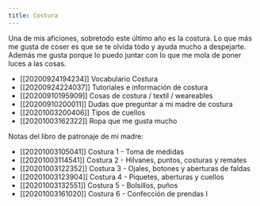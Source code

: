 ```yaml
---
title: Costura
---
```


Una de mis aficiones, sobretodo este último año es la costura. Lo que más me gusta de coser es que se te olvida todo y ayuda mucho a despejarte. Además me gusta porque lo puedo juntar con lo que me mola de poner luces a las cosas.

* [[20200924194234]] Vocabulario Costura
* [[20200924224037]] Tutoriales e información de costura
* [[20200910195909]] Cosas de costura / textil / weareables
* [[20200910200011]] Dudas que preguntar a mi madre de costura
* [[20201003200406]] Tipos de cuellos
* [[20201003162322]] Ropa que me gusta mucho

Notas del libro de patronaje de mi madre:
 * [[20201003105041]] Costura 1 - Toma de medidas
 * [[20201003114541]] Costura 2 - Hilvanes, puntos, costuras y remates
 * [[20201003122352]] Costura 3 - Ojales, botones y aberturas de faldas
 * [[20201003123904]] Costura 4 - Piquetes, aberturas y cuellos
 * [[20201003132551]] Costura 5 - Bolsillos, puños
 * [[20201003161020]] Costura 6 - Confección de prendas I